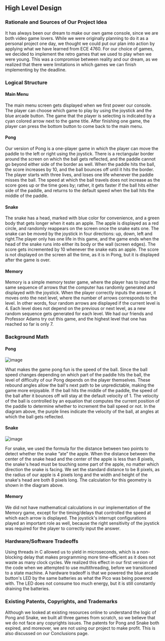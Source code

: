 ## High Level Design

### Rationale and Sources of Our Project Idea
It has always been our dream to make our own game console, since we are both video game lovers. While we were originally planning to do it as a personal project one day, we thought we could put our plan into action by applying what we have learned from ECE 4760. For our choice of games, we decided to implement the retro games that we used to play when we were young. This was a compromise between reality and our dream, as we realized that there were limitations in which games we can finish implementing by the deadline.


### Logical Structure

#### Main Menu
The main menu screen gets displayed when we first power our console. The player can choose which game to play by using the joystick and the blue arcade button. The game that the player is selecting is indicated by a cyan colored arrow next to the game title. After finishing one game, the player can press the bottom button to come back to the main menu.

#### Pong
Our version of Pong is a one-player game in which the player can move the paddle to the left or right using the joystick. There is a rectangular border around the screen on which the ball gets reflected, and the paddle cannot go beyond either side of the border as well. When the paddle hits the ball, the score increases by 10, and the ball bounces off until it hits the border. The player starts with three lives, and loses one life whenever the paddle misses the ball. The speed at which the ball travels does not increase as the score goes up or the time goes by; rather, it gets faster if the ball hits either side of the paddle, and returns to the default speed when the ball hits the middle of the paddle.

#### Snake
The snake has a head, marked with blue color for convenience, and a green body that gets longer when it eats an apple. The apple is displayed as a red circle, and randomly reappears on the screen once the snake eats one. The snake can be moved by the joystick in four directions: up, down, left and right.The player only has one life in this game, and the game ends when the head of the snake runs into either its body or the wall (screen edges). The score gets incremented by 10 whenever the snake eats an apple. The score is not displayed on the screen all the time, as it is in Pong, but it is displayed after the game is over.

#### Memory
Memory is a simple memory tester game, where the player has to input the same sequence of arrows that the computer has randomly generated and displayed with the joystick. When the player correctly inputs the answer, it moves onto the next level, where the number of arrows corresponds to the level. In other words, four random arrows are displayed if the current level is 4. Each level does not depend on the previous or next level, as a new random sequence gets generated for each level. We had our friends and Professor Adams try out this game, and the highest level that one has reached so far is only 7.


### Background Math
#### Pong
![image](https://media.github.coecis.cornell.edu/user/12802/files/35cd2509-a27a-4509-a243-59159fc1c106)

What makes the game pong fun is the speed of the ball. Since the ball speed changes depending on which part of the paddle hits the ball, the level of difficulty of our Pong depends on the player themselves. These rebound angles allow the ball's next path to be unpredictable, making the game more enjoyable. If the ball hits the middle of the paddle, the speed of the ball after it bounces off will stay at the default velocity of 1. The velocity of the ball is controlled by an equation that computes the current position of the paddle to determine whether to increment the ball speed or not. In the diagram above, the purple lines indicate the velocity of the ball, at angles at which the ball gets reflected.

#### Snake
![image](https://media.github.coecis.cornell.edu/user/12802/files/a207abd8-cb92-4c41-a7e8-42bbe2f0b54c)

For snake, we used the formula for the distance between two points to detect whether the snake “ate” the apple. When the distance between the center of the snake head and the center of the apple is less than 8 pixels, the snake's head must be touching some part of the apple, no matter which direction the snake is facing. We set the standard distance to be 8 pixels, as the radius of our apple is 4 pixels long and the width and height of the snake's head are both 8 pixels long. The calculation for this geometry is shown in the diagram above. 

#### Memory
We did not have mathematical calculations in our implementation of the Memory game, except for the timing/delays that controlled the speed at which each arrow is displayed. The joystick's interrupt configurations played an important role as well, because the right sensitivity of the joystick was required for the player to correctly input the answer.


### Hardware/Software Tradeoffs
Using threads in C allowed us to yield in microseconds, which is a non-blocking delay that makes programming more time-efficient as it does not waste as many clock cycles. We realized this effect in our first version of the code when we attempted to use multithreading, before we transitioned to a state machine. A hardware tradeoff is that we powered the blue arcade button's LED by the same batteries as what the Pico was being powered with. The LED does not consume too much energy, but it is still constantly draining the batteries.


### Existing Patents, Copyrights, and Trademarks
Although we looked at existing resources online to understand the logic of Pong and Snake, we built all three games from scratch, so we believe that we do not face any copyrights issues. The patents for Pong and Snake both expired, and moreover, we are not using our project to make profit. This is also discussed on our Conclusions page.
